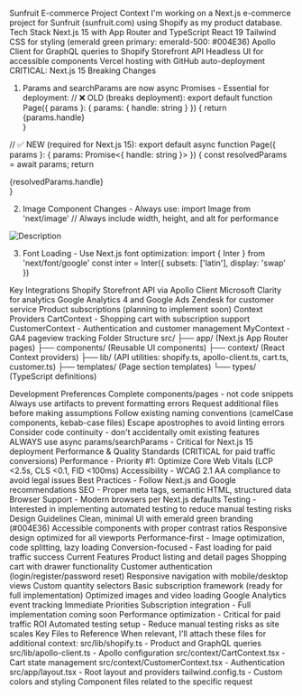 Sunfruit E-commerce Project Context
I'm working on a Next.js e-commerce project for Sunfruit (sunfruit.com) using Shopify as my product database.
Tech Stack
Next.js 15 with App Router and TypeScript
React 19
Tailwind CSS for styling (emerald green primary: emerald-500: #004E36)
Apollo Client for GraphQL queries to Shopify Storefront API
Headless UI for accessible components
Vercel hosting with GitHub auto-deployment
CRITICAL: Next.js 15 Breaking Changes
1. Params and searchParams are now async Promises - Essential for deployment:
// ❌ OLD (breaks deployment):
export default function Page({ params }: { params: { handle: string } }) {
  return <div>{params.handle}</div>
}


// ✅ NEW (required for Next.js 15):
export default async function Page({ params }: { params: Promise<{ handle: string }> }) {
  const resolvedParams = await params;
  return <div>{resolvedParams.handle}</div>
}

2. Image Component Changes - Always use:
import Image from 'next/image'
// Always include width, height, and alt for performance
<Image src="/image.jpg" width={500} height={300} alt="Description" />

3. Font Loading - Use Next.js font optimization:
import { Inter } from 'next/font/google'
const inter = Inter({ subsets: ['latin'], display: 'swap' })

Key Integrations
Shopify Storefront API via Apollo Client
Microsoft Clarity for analytics
Google Analytics 4 and Google Ads
Zendesk for customer service
Product subscriptions (planning to implement soon)
Context Providers
CartContext - Shopping cart with subscription support
CustomerContext - Authentication and customer management
MyContext - GA4 pageview tracking
Folder Structure
src/
├── app/ (Next.js App Router pages)
├── components/ (Reusable UI components)
├── context/ (React Context providers)
├── lib/ (API utilities: shopify.ts, apollo-client.ts, cart.ts, customer.ts)
├── templates/ (Page section templates)
└── types/ (TypeScript definitions)

Development Preferences
Complete components/pages - not code snippets
Always use artifacts to prevent formatting errors
Request additional files before making assumptions
Follow existing naming conventions (camelCase components, kebab-case files)
Escape apostrophes to avoid linting errors
Consider code continuity - don't accidentally omit existing features
ALWAYS use async params/searchParams - Critical for Next.js 15 deployment
Performance & Quality Standards (CRITICAL for paid traffic conversions)
Performance - Priority #1: Optimize Core Web Vitals (LCP <2.5s, CLS <0.1, FID <100ms)
Accessibility - WCAG 2.1 AA compliance to avoid legal issues
Best Practices - Follow Next.js and Google recommendations
SEO - Proper meta tags, semantic HTML, structured data
Browser Support - Modern browsers per Next.js defaults
Testing - Interested in implementing automated testing to reduce manual testing risks
Design Guidelines
Clean, minimal UI with emerald green branding (#004E36)
Accessible components with proper contrast ratios
Responsive design optimized for all viewports
Performance-first - Image optimization, code splitting, lazy loading
Conversion-focused - Fast loading for paid traffic success
Current Features
Product listing and detail pages
Shopping cart with drawer functionality
Customer authentication (login/register/password reset)
Responsive navigation with mobile/desktop views
Custom quantity selectors
Basic subscription framework (ready for full implementation)
Optimized images and video loading
Google Analytics event tracking
Immediate Priorities
Subscription integration - Full implementation coming soon
Performance optimization - Critical for paid traffic ROI
Automated testing setup - Reduce manual testing risks as site scales
Key Files to Reference
When relevant, I'll attach these files for additional context:
src/lib/shopify.ts - Product and GraphQL queries
src/lib/apollo-client.ts - Apollo configuration
src/context/CartContext.tsx - Cart state management
src/context/CustomerContext.tsx - Authentication
src/app/layout.tsx - Root layout and providers
tailwind.config.ts - Custom colors and styling
Component files related to the specific request
